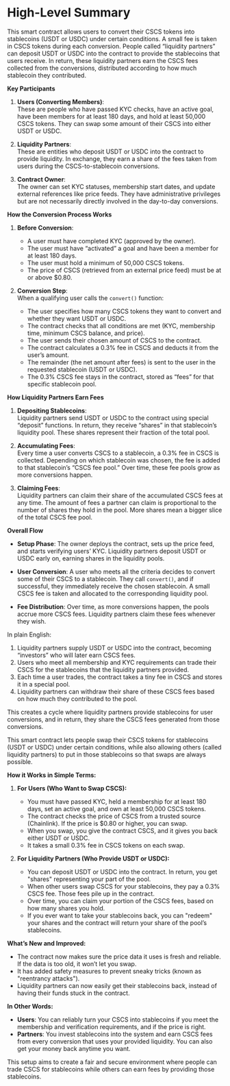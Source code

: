 # High-Level Summary

This smart contract allows users to convert their CSCS tokens into stablecoins (USDT or USDC) under certain conditions. A small fee is taken in CSCS tokens during each conversion. People called “liquidity partners” can deposit USDT or USDC into the contract to provide the stablecoins that users receive. In return, these liquidity partners earn the CSCS fees collected from the conversions, distributed according to how much stablecoin they contributed.

**Key Participants**

1. **Users (Converting Members)**:  
   These are people who have passed KYC checks, have an active goal, have been members for at least 180 days, and hold at least 50,000 CSCS tokens. They can swap some amount of their CSCS into either USDT or USDC.

2. **Liquidity Partners**:  
   These are entities who deposit USDT or USDC into the contract to provide liquidity. In exchange, they earn a share of the fees taken from users during the CSCS-to-stablecoin conversions.

3. **Contract Owner**:  
   The owner can set KYC statuses, membership start dates, and update external references like price feeds. They have administrative privileges but are not necessarily directly involved in the day-to-day conversions.

**How the Conversion Process Works**

1. **Before Conversion**:  
   - A user must have completed KYC (approved by the owner).
   - The user must have “activated” a goal and have been a member for at least 180 days.
   - The user must hold a minimum of 50,000 CSCS tokens.
   - The price of CSCS (retrieved from an external price feed) must be at or above $0.80.

2. **Conversion Step**:  
   When a qualifying user calls the `convert()` function:
   - The user specifies how many CSCS tokens they want to convert and whether they want USDT or USDC.
   - The contract checks that all conditions are met (KYC, membership time, minimum CSCS balance, and price).
   - The user sends their chosen amount of CSCS to the contract.
   - The contract calculates a 0.3% fee in CSCS and deducts it from the user’s amount.
   - The remainder (the net amount after fees) is sent to the user in the requested stablecoin (USDT or USDC).
   - The 0.3% CSCS fee stays in the contract, stored as “fees” for that specific stablecoin pool.

**How Liquidity Partners Earn Fees**

1. **Depositing Stablecoins**:  
   Liquidity partners send USDT or USDC to the contract using special “deposit” functions. In return, they receive “shares” in that stablecoin’s liquidity pool. These shares represent their fraction of the total pool.

2. **Accumulating Fees**:  
   Every time a user converts CSCS to a stablecoin, a 0.3% fee in CSCS is collected. Depending on which stablecoin was chosen, the fee is added to that stablecoin’s “CSCS fee pool.” Over time, these fee pools grow as more conversions happen.

3. **Claiming Fees**:  
   Liquidity partners can claim their share of the accumulated CSCS fees at any time. The amount of fees a partner can claim is proportional to the number of shares they hold in the pool. More shares mean a bigger slice of the total CSCS fee pool.

**Overall Flow**

- **Setup Phase**: The owner deploys the contract, sets up the price feed, and starts verifying users’ KYC. Liquidity partners deposit USDT or USDC early on, earning shares in the liquidity pools.
  
- **User Conversion**: A user who meets all the criteria decides to convert some of their CSCS to a stablecoin. They call `convert()`, and if successful, they immediately receive the chosen stablecoin. A small CSCS fee is taken and allocated to the corresponding liquidity pool.

- **Fee Distribution**: Over time, as more conversions happen, the pools accrue more CSCS fees. Liquidity partners claim these fees whenever they wish.

In plain English:  
1. Liquidity partners supply USDT or USDC into the contract, becoming “investors” who will later earn CSCS fees.
2. Users who meet all membership and KYC requirements can trade their CSCS for the stablecoins that the liquidity partners provided.
3. Each time a user trades, the contract takes a tiny fee in CSCS and stores it in a special pool.
4. Liquidity partners can withdraw their share of these CSCS fees based on how much they contributed to the pool.

This creates a cycle where liquidity partners provide stablecoins for user conversions, and in return, they share the CSCS fees generated from those conversions.

This smart contract lets people swap their CSCS tokens for stablecoins (USDT or USDC) under certain conditions, while also allowing others (called liquidity partners) to put in those stablecoins so that swaps are always possible.

**How it Works in Simple Terms:**

1. **For Users (Who Want to Swap CSCS):**  
   - You must have passed KYC, held a membership for at least 180 days, set an active goal, and own at least 50,000 CSCS tokens.
   - The contract checks the price of CSCS from a trusted source (Chainlink). If the price is $0.80 or higher, you can swap.
   - When you swap, you give the contract CSCS, and it gives you back either USDT or USDC.
   - It takes a small 0.3% fee in CSCS tokens on each swap.

2. **For Liquidity Partners (Who Provide USDT or USDC):**  
   - You can deposit USDT or USDC into the contract. In return, you get "shares" representing your part of the pool.
   - When other users swap CSCS for your stablecoins, they pay a 0.3% CSCS fee. Those fees pile up in the contract.
   - Over time, you can claim your portion of the CSCS fees, based on how many shares you hold.
   - If you ever want to take your stablecoins back, you can "redeem" your shares and the contract will return your share of the pool’s stablecoins.

**What’s New and Improved:**

- The contract now makes sure the price data it uses is fresh and reliable. If the data is too old, it won’t let you swap.
- It has added safety measures to prevent sneaky tricks (known as "reentrancy attacks").
- Liquidity partners can now easily get their stablecoins back, instead of having their funds stuck in the contract.

**In Other Words:**

- **Users**: You can reliably turn your CSCS into stablecoins if you meet the membership and verification requirements, and if the price is right.
- **Partners**: You invest stablecoins into the system and earn CSCS fees from every conversion that uses your provided liquidity. You can also get your money back anytime you want.

This setup aims to create a fair and secure environment where people can trade CSCS for stablecoins while others can earn fees by providing those stablecoins.
